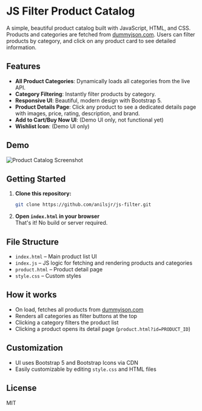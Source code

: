 # JS Filter Product Catalog

A simple, beautiful product catalog built with JavaScript, HTML, and CSS. Products and categories are fetched from [dummyjson.com](https://dummyjson.com/). Users can filter products by category, and click on any product card to see detailed information.

## Features

- **All Product Categories**: Dynamically loads all categories from the live API.
- **Category Filtering**: Instantly filter products by category.
- **Responsive UI**: Beautiful, modern design with Bootstrap 5.
- **Product Details Page**: Click any product to see a dedicated details page with images, price, rating, description, and brand.
- **Add to Cart/Buy Now UI**: (Demo UI only, not functional yet)
- **Wishlist Icon**: (Demo UI only)

## Demo

![Product Catalog Screenshot](screenshot.png) <!-- Add your screenshot file -->

## Getting Started

1. **Clone this repository:**
   ```sh
   git clone https://github.com/anilsjr/js-filter.git
   ```
2. **Open `index.html` in your browser**  
   That's it! No build or server required.

## File Structure

- `index.html` – Main product list UI
- `index.js` – JS logic for fetching and rendering products and categories
- `product.html` – Product detail page
- `style.css` – Custom styles

## How it works

- On load, fetches all products from [dummyjson.com](https://dummyjson.com/products?limit=1000)
- Renders all categories as filter buttons at the top
- Clicking a category filters the product list
- Clicking a product opens its detail page (`product.html?id=PRODUCT_ID`)

## Customization

- UI uses Bootstrap 5 and Bootstrap Icons via CDN
- Easily customizable by editing `style.css` and HTML files

## License

MIT
